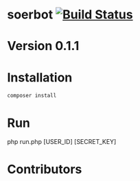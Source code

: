 # soerbot [![Build Status](https://travis-ci.org/esergeev/soerbot.svg?branch=master)](https://travis-ci.org/esergeev/soerbot)
# Version 0.1.1

# Installation

```
composer install
```

# Run

php run.php [USER_ID] [SECRET_KEY] 


# Contributors

